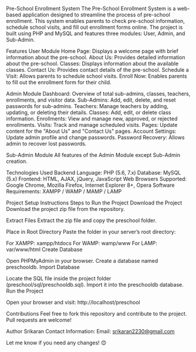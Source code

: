 Pre-School Enrollment System
The Pre-School Enrollment System is a web-based application designed to streamline the process of pre-school enrollment. This system enables parents to check pre-school information, schedule school visits, and fill out enrollment forms online. The project is built using PHP and MySQL and features three modules: User, Admin, and Sub-Admin.

Features
User Module
Home Page: Displays a welcome page with brief information about the pre-school.
About Us: Provides detailed information about the pre-school.
Classes: Displays information about the available classes.
Contact Us: Provides contact details of the pre-school.
Schedule a Visit: Allows parents to schedule school visits.
Enroll Now: Enables parents to fill out the enrollment form for their child.

Admin Module
Dashboard: Overview of total sub-admins, classes, teachers, enrollments, and visitor data.
Sub-Admins: Add, edit, delete, and reset passwords for sub-admins.
Teachers: Manage teachers by adding, updating, or deleting their details.
Classes: Add, edit, or delete class information.
Enrollments: View and manage new, approved, or rejected enrollments.
Visits: Track and manage scheduled visits.
Pages: Update content for the "About Us" and "Contact Us" pages.
Account Settings: Update admin profile and change passwords.
Password Recovery: Allows admin to recover lost passwords.

Sub-Admin Module
All features of the Admin Module except Sub-Admin creation.

Technologies Used
Backend Language: PHP (5.6, 7.x)
Database: MySQL (5.x)
Frontend: HTML, AJAX, jQuery, JavaScript
Web Browsers Supported: Google Chrome, Mozilla Firefox, Internet Explorer 8+, Opera
Software Requirements: XAMPP / WAMP / MAMP / LAMP

Project Setup Instructions
Steps to Run the Project
Download the Project
Download the project zip file from the repository.

Extract Files
Extract the zip file and copy the preschool folder.

Place in Root Directory
Paste the folder in your server’s root directory:

For XAMPP: xampp/htdocs
For WAMP: wamp/www
For LAMP: var/www/html
Create Database

Open PHPMyAdmin in your browser.
Create a database named preschooldb.
Import Database

Locate the SQL file inside the project folder (preschool/sql/preschooldb.sql).
Import it into the preschooldb database.
Run the Project

Open your browser and visit: http://localhost/preschool

Contributions
Feel free to fork this repository and contribute to the project. Pull requests are welcome!

Author
Srikaran
Contact Information:
Email: srikaran2230@gmail.com


Let me know if you need any changes! 😊
